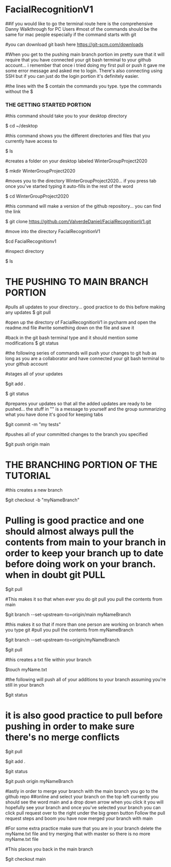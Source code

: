 # FacialRecognitionV1

##if you would like to go the terminal route here is the comprehensive Danny Walkthrough for PC Users
#most of the commands should be the same for mac people especially if the command starts with git

#you can download git bash here
https://git-scm.com/downloads

#When you get to the pushing main branch portion im pretty sure that it will require that you have connected your git bash terminal to your github account... i remember that once i tried doing my first pull or push it gave me some error message and asked me to login. There's also connecting using SSH but if you can just do the login portion it's definitely easier.

#the lines with the $ contain the commands you type. type the commands without the $

### THE GETTING STARTED PORTION
#this command should take you to your desktop directory

$ cd ~/desktop

#this command shows you the different directories and files that you currently have access to

$ ls

#creates a folder on your desktop labeled WinterGroupProject2020

$ mkdir WinterGroupProject2020

#moves you to the directory WinterGroupProject2020... if you press tab once you've started typing it auto-fills in the rest of the word

$ cd WinterGroupProject2020

#this command will make a version of the github repository... you can find the link

$ git clone https://github.com/ValverdeDaniel/FacialRecognitionV1.git

#move into the directory FacialRecognitionV1

$cd FacialRecognitionv1

#inspect directory

$ ls

# THE PUSHING TO MAIN BRANCH PORTION

#pulls all updates to your directory... good practice to do this before making any updates
$ git pull

#open up the directory of FacialRecognitionV1 in pycharm and open the readme.md file
#write something down on the file and save it

#back in the git bash terminal type and it should mention some modifications
$ git status

#the following series of commands will push your changes to git hub as long as you are a collaborator and have connected your git bash terminal to your github account

#stages all of your updates

$git add .

$ git status

#prepares your updates so that all the added updates are ready to be pushed... the stuff in "" is a message to yourself and the group summarizing what you have done it's good for keeping tabs

$git commit -m "my tests"
 
#pushes all of your committed changes to the branch you specified

$git push origin main


# THE BRANCHING PORTION OF THE TUTORIAL
#this creates a new branch

$git checkout -b "myNameBranch"

# Pulling is good practice and one should almost always pull the contents from main to your branch in order to keep your branch up to date before doing work on your branch. when in doubt git PULL

$git pull


#This makes it so that when ever you do git pull you pull the contents from main

$git branch --set-upstream-to=origin/main myNameBranch

#this makes it so that if more than one person are working on branch when you type git  #pull you pull the contents from myNameBranch

$git branch --set-upstream-to=origin/myNameBranch

$git pull

#this creates a txt file within your branch

$touch myName.txt

#the following will push all of your additions to your branch assuming you're still in your branch

$git status

# it is also good practice to pull before pushing in order to make sure there's no merge conflicts

$git pull

$git add .

$git status

$git push origin myNameBranch

#lastly in order to merge your branch with the main branch you go to the github repo ##online and select your branch on the top left currently you should see the word main and a drop down arrow when you click it you will hopefully see your branch and once you've selected your branch you can click pull request over to the right under the big green button
Follow the pull request steps and boom you have now merged your branch with main

#For some extra practice make sure that you are in your branch delete the myName.txt file and try merging that with master so there is no more myName.txt file

#This places you back in the main branch

$git checkout main

